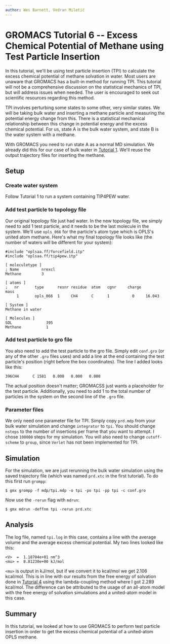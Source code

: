 ```yaml
---
author: Wes Barnett, Vedran Miletić
---
```


# GROMACS Tutorial 6 -- Excess Chemical Potential of Methane using Test Particle Insertion

In this tutorial, we'll be using test particle insertion (TPI) to calculate the excess
chemical potential of methane solvation in water. Most users are unaware that
GROMACS has a built-in method for running TPI. This tutorial will not be a
comprehensive discussion on the statistical mechanics of TPI, but will address
issues when needed. The user is encouraged to seek out scientific resources
regarding this method.

TPI involves perturbing some states to some other, very similar states. We will be
taking bulk water and inserting a methane particle and measuring the
potential energy change from this. There is a statistical mechanical
relationship between this change in potential energy and the excess chemical
potential. For us, state A is the bulk water system, and state B is the water
system with a methane.

With GROMACS you need to run state A as a normal MD simulation. We already did
this for our case of bulk water in [Tutorial 1](../1-tip4pew-water/index.md). We'll reuse the output trajectory
files for inserting the methane.

## Setup

### Create water system

Follow Tutorial 1 to run a system containing TIP4PEW water.

### Add test particle to topology file

Our original topology file just had water. In the new topology file, we simply
need to add 1 test particle, and it needs to be the last molecule in the system.
We'll use `opls_066` for the particle's atom type which is OPLS's united atom
methane. Here's what my final topology file looks like (the number of waters
will be different for your system):

```
#include "oplsaa.ff/forcefield.itp"
#include "oplsaa.ff/tip4pew.itp"

[ moleculetype ]
; Name          nrexcl
Methane         3

[ atoms ]
;   nr       type      resnr residue  atom   cgnr     charge       mass
     1       opls_066  1     CH4      C      1          0     16.043

[ System ]
Methane in water

[ Molecules ]
SOL               395
Methane           1
```

### Add test particle to gro file

You also need to add the test particle to the gro file. Simply edit `conf.gro`
(or any of the other `.gro` files uses) and add a line at the end containing the
test particle's position (right before the box coordinates). The line I added
looks like this:

```
396CH4      C 1581   0.000   0.000   0.000
```

The actual position doesn't matter; GROMACSS just wants a placeholder for the
test particle. Additionally, you need to add 1 to the total number of particles
in the system on the second line of the `.gro` file.

### Parameter files

We only need one parameter file for TPI. Simply copy `prd.mdp` from your bulk
water simulation and change `integrator` to `tpi`. You should change `nsteps` to
the number of insertions per frame that you want to attempt. I chose `100000`
steps for my simulation. You will also need
to change `cutoff-scheme` to `group`, since `Verlet` has not been implemented for
TPI.

## Simulation

For the simulation, we are just rerunning the bulk water simulation using the
saved trajectory file (which was named `prd.xtc` in the first tutorial). To do
this first run `grompp`:

``` shell
$ gmx grompp -f mdp/tpi.mdp -o tpi -po tpi -pp tpi -c conf.gro
```

Now use the `-rerun` flag with `mdrun`:

``` shell
$ gmx mdrun -deffnm tpi -rerun prd.xtc
```

## Analysis

The log file, named `tpi.log` in this case, contains a line with the
average volume and the average excess chemical potential. My two lines looked
like this:

```
<V>  =  1.18704e+01 nm^3
<mu> =  8.81230e+00 kJ/mol
```

`<mu>` is output in kJ/mol, but if we convert it to kcal/mol we get 2.106
kcal/mol. This is in line with our results from the free energy of solvation
done in [Tutorial 4](../4-methane-fe/index.md)
using the lambda-coupling method where I got 2.289 kcal/mol. The difference can
be attributed to the usage of an all-atom model with the free energy of
solvation simulations and a united-atom model in this case.

## Summary

In this tutorial, we looked at how to use GROMACS to perform test particle
insertion in order to get the excess chemical potential of a united-atom OPLS
methane.
